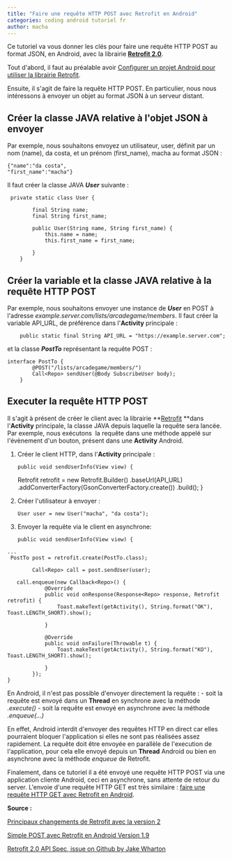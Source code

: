 ```yaml
---
title: "Faire une requête HTTP POST avec Retrofit en Android"
categories: coding android tutoriel fr
author: macha
---
```


Ce tutoriel va vous donner les clés pour faire une requête HTTP POST au format
JSON, en Android, avec la librairie [**Retrofit 2.0**](http://square.github.io/retrofit/).

Tout d'abord, il faut au préalable avoir [Configurer un projet Android pour utiliser la librairie Retrofit](utiliser-la-librairie-retrofit-dans-une-application-android/).

Ensuite, il s'agit de faire la requête HTTP POST. En particulier, nous nous intéressons à envoyer un objet au format JSON à un serveur distant.

## Créer la classe JAVA relative à l'objet JSON à envoyer

Par exemple, nous souhaitons envoyez un utilisateur, user, définit par un nom (name), da costa, et un prénom (first_name), macha au format JSON :


    {"name":"da costa",
    "first_name":"macha"}

Il faut créer la classe JAVA **_User_** suivante :


     private static class User {

            final String name;
            final String first_name;

            public User(String name, String first_name) {
                this.name = name;
                this.first_name = first_name;

            }
        }


## Créer la variable et la classe JAVA relative à la requête HTTP POST

Par exemple, nous souhaitons envoyer une instance de **_User_** en POST à l'adresse _example.server.com/lists/arcadegame/members_. Il faut créer la variable API_URL, de préférence dans l'**Activity** principale :


        public static final String API_URL = "https://example.server.com";


et la classe **_PostTo_** représentant la requête POST :


    interface PostTo {
            @POST("/lists/arcadegame/members/")
            Call<Repo> sendUser(@Body SubscribeUser body);
        }

## Executer la requête HTTP POST

Il s'agit à présent de créer le client avec la librairie **[Retrofit](http://square.github.io/retrofit/) **dans l'**Activity** principale, la classe JAVA depuis laquelle la requête sera lancée. Par exemple, nous exécutons  la requête dans une méthode appelé sur l'évènement d'un bouton, présent dans une **Activity** Android.

  1. Créer le client HTTP, dans l'**Activity** principale :

         public void sendUserInfo(View view) {
     Retrofit retrofit = new Retrofit.Builder()
                    .baseUrl(API_URL)
                    .addConverterFactory(GsonConverterFactory.create())
                    .build();
    }


  2. Créer l'utilisateur à envoyer :

         User user = new User("macha", "da costa");


  3. Envoyer la requête via le client en asynchrone:

         public void sendUserInfo(View view) {
    ...
     PostTo post = retrofit.create(PostTo.class);

            Call<Repo> call = post.sendUser(user);

       call.enqueue(new Callback<Repo>() {
                @Override
                public void onResponse(Response<Repo> response, Retrofit retrofit) {
                    Toast.makeText(getActivity(), String.format("OK"), Toast.LENGTH_SHORT).show();

                }

                @Override
                public void onFailure(Throwable t) {
                    Toast.makeText(getActivity(), String.format("KO"), Toast.LENGTH_SHORT).show();

                }
            });
    }


En Android, il n'est pas possible d'envoyer directement la requête : \- soit la requête est envoyé dans un **Thread** en synchrone avec la méthode _.execute()_ \- soit la requête est envoyé en asynchrone avec la méthode _.enqueue(...)_

En effet, Android interdit d'envoyer des requêtes HTTP en direct car elles pourraient bloquer l'application si elles ne sont pas réalisées assez rapidement. La requête doit être envoyée en parallèle de l'execution de l'application, pour cela elle envoyé depuis un **Thread** Android ou bien en asynchrone avec la méthode _enqueue_ de Retrofit.

Finalement, dans ce tutoriel il a été envoyé une requête HTTP POST via une application cliente Android, ceci en asynchrone, sans attente de retour du server. L'envoie d'une requête HTTP GET est très similaire : [faire une requête HTTP GET avec Retrofit en Android](/requete-http-get-retrofit-android/).

**Source :**

[Principaux changements de Retrofit avec la version 2](http://inthecheesefactory.com/blog/retrofit-2.0/en)

[Simple POST avec Retrofit en Android Version 1.9](http://codepen.io/asommer70/post/retrofit-and-post)

[Retrofit 2.0 API Spec, issue on Github by Jake Wharton](https://github.com/square/retrofit/issues/297)
